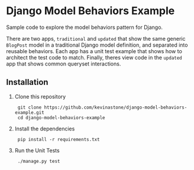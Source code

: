 # Django Model Behaviors Example

Sample code to explore the model behaviors pattern for Django.

There are two apps, `traditional` and `updated` that show the same generic `BlogPost` model in a traditional Django model definition, and separated into reusable behaviors.  Each app has a unit test example that shows how to architect the test code to match.  Finally, theres view code in the `updated` app that shows common queryset interactions.

## Installation

1. Clone this repository

        git clone https://github.com/kevinastone/django-model-behaviors-example.git
        cd django-model-behaviors-example

2. Install the dependencies

        pip install -r requirements.txt

3. Run the Unit Tests

        ./manage.py test

